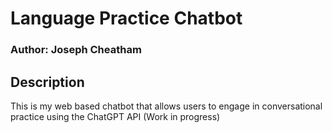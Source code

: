 # Language Practice Chatbot

### Author: Joseph Cheatham

## Description
This is my web based chatbot that allows users to engage in conversational practice using the ChatGPT API (Work in progress)
